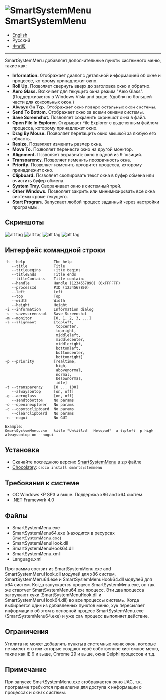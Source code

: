 ![SmartSystemMenu](https://user-images.githubusercontent.com/8102586/68280906-8e86b800-0087-11ea-9762-f9eb028bb8fe.png) SmartSystemMenu
=============

- [English](/README.md)
- Русский
- [中文版](/README_CN.md)

---

SmartSystemMenu добавляет дополнительные пункты системного меню, такие как:

* **Information.** Отображает диалог с детальной информацией об окне и процессе, которому принадлежит окно.
* **Roll Up.** Позволяет свернуть вверх до заголовка окно и обратно.
* **Aero Glass.** Включает для текущего окна режим "Aero Glass". (Поддерживается в Windows Vista and выше. Удобно по большей части для консольных окон.)
* **Always On Top.** Отображает окно поверх остальных окон системы.
* **Send To Bottom.** Отображает окно за всеми окнами системы.
* **Save Screenshot.** Позволяет сохранить скриншот окна в файл.
* **Open File In Explorer.** Открывает File Explorer с выделенным файлом процесса, которому принадлежит окно.
* **Drag By Mouse.** Позволяет перетащить окно мышкой за любую его область.
* **Resize.** Позволяет изменить размер окна.
* **Move To.** Позволяет перенести окно на другой монитор.
* **Alignment.** Позволяет выравнить окно в одной из 9 позиций.
* **Transparency.** Позволяет изменить прозрачность окна.
* **Priority.** Позволяет изменить приоритет процесса, которому принадлежит окно.
* **Clipboard.** Позволяет скопировать текст окна в буфер обмена или очистить буфер обмена.
* **System Tray.** Сворачивает окно в системный трей.
* **Other Windows.** Позволяет закрыть или минимизировать все окна системы кроме текущего.
* **Start Program.** Запускает любой процесс заданный через настройки программы.

Скриншоты
------------------

![alt tag](https://user-images.githubusercontent.com/8102586/104854360-42840400-5917-11eb-8844-1528b72ee62c.jpg)
![alt tag](https://user-images.githubusercontent.com/8102586/104854362-457ef480-5917-11eb-9ccf-21c6a8d50b53.jpg)
![alt tag](https://user-images.githubusercontent.com/8102586/104854366-4879e500-5917-11eb-91d1-e2a7c555ce39.jpg)
![alt tag](https://user-images.githubusercontent.com/8102586/104854373-4d3e9900-5917-11eb-9ab6-ec7e29b8f704.png)

Интерфейс командной строки
--------------------

```
-h --help             The help
   --title            Title
   --titleBegins      Title begins 
   --titleEnds        Title ends
   --titleContains    Title contains
   --handle           Handle (1234567890) (0xFFFFFF)
   --processId        PID (1234567890)
   --left             Left
   --top              Top
   --width            Width
   --height           Height
-i --information      Information dialog
-s --savescreenshot   Save Screenshot
-m --monitor          [0, 1, 2, 3, ...]
-a --alignment        [topleft,
                       topcenter,
                       topright,
                       middleleft,
                       middlecenter,
                       middleright,
                       bottomleft,
                       bottomcenter,
                       bottomright]
-p --priority         [realtime,
                       high,
                       abovenormal,
                       normal,
                       belownormal,
                       idle]
-t --transparency     [0 ... 100]
   --alwaysontop      [on, off]
-g --aeroglass        [on, off]
   --sendtobottom     No params
-o --openinexplorer   No params
-c --copytoclipboard  No params
   --clearclipboard   No params
-n --nogui            No GUI

Example:
SmartSystemMenu.exe --title "Untitled - Notepad" -a topleft -p high --alwaysontop on --nogui
```

Установка
--------------------

* Скачайте последнюю версию [SmartSystemMenu](https://github.com/AlexanderPro/SmartSystemMenu/releases) в zip файле
* [Chocolatey](https://chocolatey.org/): `choco install smartsystemmenu`

Требования к системе
--------------------

* ОС Windows XP SP3 и выше. Поддержка x86 and x64 систем.
* .NET Framework 4.0

Файлы
--------------------

* SmartSystemMenu.exe
* SmartSystemMenu64.exe (находится в ресурсах SmartSystemMenu.exe)
* SmartSystemMenuHook.dll
* SmartSystemMenuHook64.dll
* SmartSystemMenu.xml
* Language.xml

Программа состоит из SmartSystemMenu.exe and SmartSystemMenuHook.dll модулей для x86 систем, SmartSystemMenu64.exe и SmartSystemMenuHook64.dll модулей для x64 систем. Когда запускается процесс SmartSystemMenu.exe, он так же стартует SmartSystemMenu64.exe процесс. Эти два процесса загружают хуки (SmartSystemMenuHook.dll и SmartSystemMenuHook64.dll) во все процессы системы. Когда выбирается один из добавленных пунктов меню, хук пересылает информацию об этом в основной процесс SmartSystemMenu.exe (SmartSystemMenu64.exe) и уже сам процесс выполняет действие.

Ограничения
--------------------

Утилита не может добавлять пункты в системные меню окон, которые не имеют его или которые создают своё собственное системное меню, такие как IE 9 и выше, Chrome 29 и выше, окна Delphi процессов и т.д.

Примечание
--------------------

При запуске SmartSystemMenu.exe отображается окно UAC, т.к. программе требуются привилегии для доступа к информации о процессах и окнах системы.